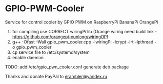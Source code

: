 # GPIO-PWM-Cooler
Service for control cooler by GPIO PWM on RaspberryPi BananaPi OrangePi
1. for compiling use CORRECT wiringPi lib (Orange wiring need build link - https://github.com/orangepi-xunlong/wiringOP)
2. g++ -Ofast -Wall gpio_pwm_cooler.cpp -lwiringPi -lcrypt -lrt -lpthread -o gpio_pwm_cooler 
3. cp service file to /etc/systemd/system
4. enable daemon

TODO: 
add /etc/gpio_pwn_cooler.conf 
generate deb package


Thanks and donate PayPal to erambler@yandex.ru

